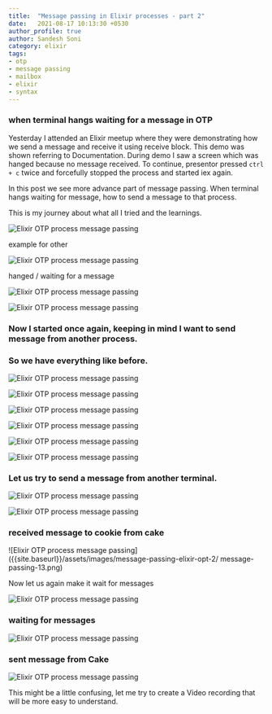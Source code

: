 ```yaml
---
title:  "Message passing in Elixir processes - part 2"
date:   2021-08-17 10:13:30 +0530
author_profile: true
author: Sandesh Soni
category: elixir
tags:
- otp
- message passing
- mailbox
- elixir
- syntax
---
```


### when terminal hangs waiting for a message in OTP

Yesterday I attended an Elixir meetup where they were demonstrating how we send a message and receive it using receive block.
This demo was shown referring to Documentation.
During demo I saw a screen which was hanged because no message received.
To continue, presentor pressed `ctrl + c` twice and forcefully stopped the process and started iex again.

In this post we see more advance part of message passing.
When terminal hangs waiting for message, how to send a message to that process.

This is my journey about what all I tried and the learnings.


![Elixir OTP process message passing]({{site.baseurl}}/assets/images/message-passing-elixir-opt-2/message-passing-1.png)

example for other

![Elixir OTP process message passing]({{site.baseurl}}/assets/images/message-passing-elixir-opt-2/message-passing-2.png)

hanged / waiting for a message

![Elixir OTP process message passing]({{site.baseurl}}/assets/images/message-passing-elixir-opt-2/message-passing-3.png)

![Elixir OTP process message passing]({{site.baseurl}}/assets/images/message-passing-elixir-opt-2/message-passing-4.png)


### Now I started once again, keeping in mind I want to send message from another process.
### So we have everything like before.

![Elixir OTP process message passing]({{site.baseurl}}/assets/images/message-passing-elixir-opt-2/message-passing-5.png)

![Elixir OTP process message passing]({{site.baseurl}}/assets/images/message-passing-elixir-opt-2/message-passing-6.png)

![Elixir OTP process message passing]({{site.baseurl}}/assets/images/message-passing-elixir-opt-2/message-passing-7.png)

![Elixir OTP process message passing]({{site.baseurl}}/assets/images/message-passing-elixir-opt-2/message-passing-8.png)

![Elixir OTP process message passing]({{site.baseurl}}/assets/images/message-passing-elixir-opt-2/message-passing-9.png)

![Elixir OTP process message passing]({{site.baseurl}}/assets/images/message-passing-elixir-opt-2/message-passing-10.png)

### Let us try to send a message from another terminal.


![Elixir OTP process message passing]({{site.baseurl}}/assets/images/message-passing-elixir-opt-2/message-passing-11.png)

![Elixir OTP process message passing]({{site.baseurl}}/assets/images/message-passing-elixir-opt-2/message-passing-12.png)

### received message to cookie from cake
 
![Elixir OTP process message passing]({{site.baseurl}}/assets/images/message-passing-elixir-opt-2/
message-passing-13.png)

Now let us again make it wait for messages

![Elixir OTP process message passing]({{site.baseurl}}/assets/images/message-passing-elixir-opt-2/message-passing-14.png)

### waiting for messages

![Elixir OTP process message passing]({{site.baseurl}}/assets/images/message-passing-elixir-opt-2/message-passing-15.png)

### sent message from Cake

![Elixir OTP process message passing]({{site.baseurl}}/assets/images/message-passing-elixir-opt-2/message-passing-16.png)


This might be a little confusing,
let me try to create a Video recording that will be more easy to understand.


